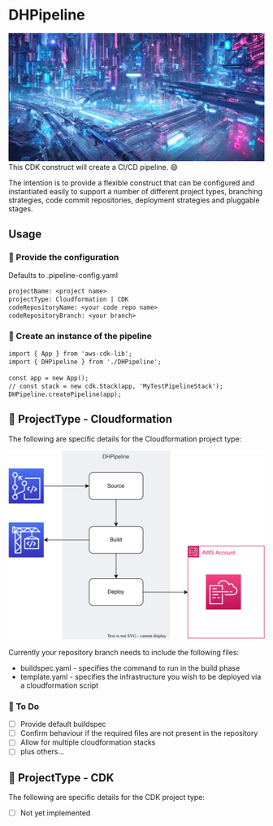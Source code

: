 # DHPipeline

![icon image of a pipeline that represents the project](./images/background.jpeg)
This CDK construct will create a CI/CD pipeline.  :smile:

The intention is to provide a flexible construct that can be configured and instantiated easily to support a number of different project types, branching strategies, code commit repositories, deployment strategies and pluggable stages.

## Usage

### :construction_worker: Provide the configuration

Defaults to .pipeline-config.yaml

```
projectName: <project name>
projectType: Cloudformation | CDK
codeRepositoryName: <your code repo name>
codeRepositoryBranch: <your branch>
```

### :construction: Create an instance of the pipeline

```test
import { App } from 'aws-cdk-lib';
import { DHPipeline } from './DHPipeline';

const app = new App();
// const stack = new cdk.Stack(app, 'MyTestPipelineStack');
DHPipeline.createPipeline(app);

```

## :large_blue_circle: ProjectType - Cloudformation

The following are specific details for the Cloudformation project type:

![Cloudformation CI/CD Pipeline](./images/cfn-pipeline.svg)

Currently your repository branch needs to include the following files:
- buildspec.yaml - specifies the command to run in the build phase
- template.yaml - specifies the infrastructure you wish to be deployed via a cloudformation script

### :green_book: To Do

- [ ] Provide default buildspec
- [ ] Confirm behaviour if the required files are not present in the repository
- [ ] Allow for multiple cloudformation stacks
- [ ] plus others...

## :large_blue_circle: ProjectType - CDK

The following are specific details for the CDK project type:

- [ ] Not yet implemented
